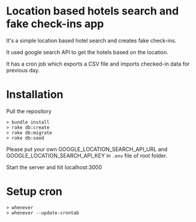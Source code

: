 # Location based hotels search and fake check-ins app

It's a simple location based hotel search and creates fake check-ins.

It used google search API to get the hotels based on the location.

It has a cron job which exports a CSV file and imports checked-in data for previous day.

# Installation

Pull the repository

`> bundle install`<br>
`> rake db:create`<br>
`> rake db:migrate`<br>
`> rake db:seed`

Please put your own GOOGLE_LOCATION_SEARCH_API_URL and GOOGLE_LOCATION_SEARCH_API_KEY in `.env` file of root folder. 

Start the server and hit localhost:3000

# Setup cron

`> whenever` <br>
`> whenever --update-crontab`
